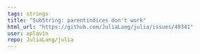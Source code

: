 ```yaml
---
tags: strings
title: "SubString: parentindices don't work"
html_url: "https://github.com/JuliaLang/julia/issues/49341"
user: aplavin
repo: JuliaLang/julia
---
```



